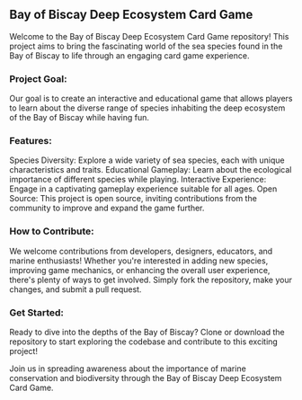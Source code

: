 ## Bay of Biscay Deep Ecosystem Card Game

Welcome to the Bay of Biscay Deep Ecosystem Card Game repository! This project aims to bring the fascinating world of the sea species found in the Bay of Biscay to life through an engaging card game experience.

### Project Goal:
Our goal is to create an interactive and educational game that allows players to learn about the diverse range of species inhabiting the deep ecosystem of the Bay of Biscay while having fun.

### Features:
Species Diversity: Explore a wide variety of sea species, each with unique characteristics and traits.
Educational Gameplay: Learn about the ecological importance of different species while playing.
Interactive Experience: Engage in a captivating gameplay experience suitable for all ages.
Open Source: This project is open source, inviting contributions from the community to improve and expand the game further.
### How to Contribute:
We welcome contributions from developers, designers, educators, and marine enthusiasts! Whether you're interested in adding new species, improving game mechanics, or enhancing the overall user experience, there's plenty of ways to get involved. Simply fork the repository, make your changes, and submit a pull request.

### Get Started:
Ready to dive into the depths of the Bay of Biscay? Clone or download the repository to start exploring the codebase and contribute to this exciting project!

Join us in spreading awareness about the importance of marine conservation and biodiversity through the Bay of Biscay Deep Ecosystem Card Game.
